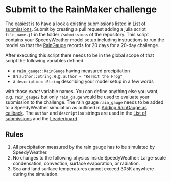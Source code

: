 # Submit to the RainMaker challenge

The easiest is to have a look a existing submissions listed in
[List of submissions](@ref). Submit by creating a pull request
adding a julia script `file_name.jl` in the folder `/submissions`
of the repository. This script contains your SpeedyWeather
model setup including instructions to run the model so
that the [RainGauge](@ref) records for 20 days for a 20-day challenge.

After executing this script there needs
to be in the global scope of that script the following variables defined

- a `rain_gauge::RainGauge` having measured precipitation
- an `author::String`, e.g. `author = "Kermit the Frog"`
- a `description::String` describing your model setup in a few words

with those *exact* variable names. You can define anything else you want,
e.g. `rain_gauge2` but only `rain_gauge` would be used to evaluate your
submission to the challenge.
The rain gauge `rain_gauge` needs to be added to a SpeedyWeather simulation
as outlined in [Adding RainGauge as callback](@ref).
The `author` and `description` strings are used in the [List of submissions](@ref) and
the [Leaderboard](@ref). 

## Rules

1. All precipitation measured by the rain gauge has to be simulated by SpeedyWeather.
2. No changes to the following physics inside SpeedyWeather:
Large-scale condensation, convection, surface evaporation, or radiation.
3. Sea and land surface temperatures cannot exceed 305K anywhere during the simulation.